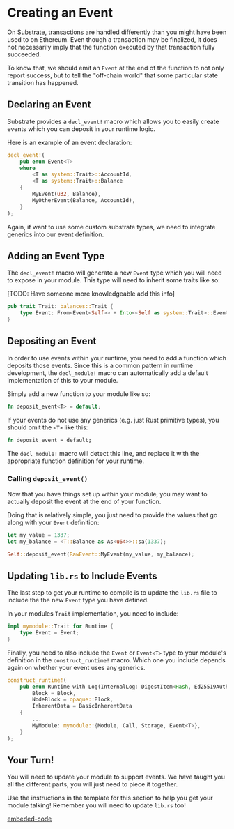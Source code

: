 Creating an Event
===

On Substrate, transactions are handled differently than you might have been used to on Ethereum. Even though a transaction may be finalized, it does not necessarily imply that the function executed by that transaction fully succeeded.

To know that, we should emit an `Event` at the end of the function to not only report success, but to tell the "off-chain world" that some particular state transition has happened.

## Declaring an Event

Substrate provides a `decl_event!` macro which allows you to easily create events which you can deposit in your runtime logic.

Here is an example of an event declaration:

```rust
decl_event!(
    pub enum Event<T>
    where
        <T as system::Trait>::AccountId,
        <T as system::Trait>::Balance
    {
        MyEvent(u32, Balance),
        MyOtherEvent(Balance, AccountId),
    }
);
```

Again, if  want to use some custom substrate types, we need to integrate generics into our event definition.

## Adding an Event Type

The `decl_event!` macro will generate a new `Event` type which you will need to expose in your module. This type will need to inherit some traits like so:

[TODO: Have someone more knowledgeable add this info]

```rust
pub trait Trait: balances::Trait {
    type Event: From<Event<Self>> + Into<<Self as system::Trait>::Event>;
}
```

## Depositing an Event

In order to use events within your runtime, you need to add a function which deposits those events. Since this is a common pattern in runtime development, the `decl_module!` macro can automatically add a default implementation of this to your module.

Simply add a new function to your module like so:

```rust
fn deposit_event<T> = default;
```

If your events do not use any generics (e.g. just Rust primitive types), you should omit the `<T>` like this:

```rust
fn deposit_event = default;
```

The `decl_module!` macro will detect this line, and replace it with the appropriate function definition for your runtime.

### Calling `deposit_event()`

Now that you have things set up within your module, you may want to actually deposit the event at the end of your function.

Doing that is relatively simple, you just need to provide the values that go along with your `Event` definition:

```rust
let my_value = 1337;
let my_balance = <T::Balance as As<u64>>::sa(1337);

Self::deposit_event(RawEvent::MyEvent(my_value, my_balance);
```

## Updating `lib.rs` to Include Events

The last step to get your runtime to compile is to update the `lib.rs` file to include the the new `Event` type you have defined.

In your modules `Trait` implementation, you need to include:

```rust
impl mymodule::Trait for Runtime {
    type Event = Event;
}
```

Finally, you need to also include the `Event` or `Event<T>` type to your module's definition in the `construct_runtime!` macro. Which one you include depends again on whether your event uses any generics.

```rust
construct_runtime!(
    pub enum Runtime with Log(InternalLog: DigestItem<Hash, Ed25519AuthorityId>) where
        Block = Block,
        NodeBlock = opaque::Block,
        InherentData = BasicInherentData
    {
        ...
        MyModule: mymodule::{Module, Call, Storage, Event<T>},
    }
);
```

## Your Turn!

You will need to update your module to support events. We have taught you all the different parts, you will just need to piece it together.

Use the instructions in the template for this section to help you get your module talking! Remember you will need to update `lib.rs` too!

[embeded-code](./assets/2.2-template.rs ':include :type=code embed')